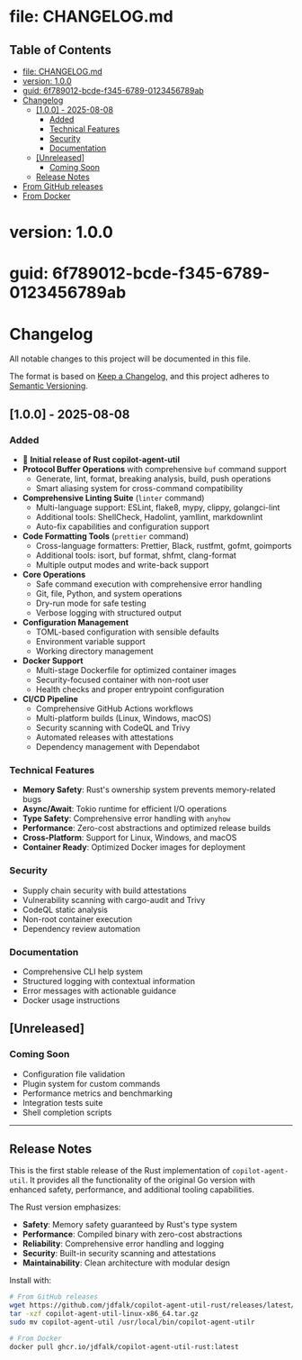 # file: CHANGELOG.md

## Table of Contents

- [file: CHANGELOG.md](#file-changelog-md)
- [version: 1.0.0](#version-1-0-0)
- [guid: 6f789012-bcde-f345-6789-0123456789ab](#guid-6f789012-bcde-f345-6789-0123456789ab)
- [Changelog](#changelog)
  - [[1.0.0] - 2025-08-08](#-1-0-0-2025-08-08)
    - [Added](#added)
    - [Technical Features](#technical-features)
    - [Security](#security)
    - [Documentation](#documentation)
  - [[Unreleased]](#-unreleased)
    - [Coming Soon](#coming-soon)
  - [Release Notes](#release-notes)
- [From GitHub releases](#from-github-releases)
- [From Docker](#from-docker)


# version: 1.0.0

# guid: 6f789012-bcde-f345-6789-0123456789ab

# Changelog

All notable changes to this project will be documented in this file.

The format is based on [Keep a Changelog](https://keepachangelog.com/en/1.0.0/),
and this project adheres to [Semantic Versioning](https://semver.org/spec/v2.0.0.html).

## [1.0.0] - 2025-08-08

### Added

- 🎉 **Initial release of Rust copilot-agent-util**
- **Protocol Buffer Operations** with comprehensive `buf` command support
  - Generate, lint, format, breaking analysis, build, push operations
  - Smart aliasing system for cross-command compatibility
- **Comprehensive Linting Suite** (`linter` command)
  - Multi-language support: ESLint, flake8, mypy, clippy, golangci-lint
  - Additional tools: ShellCheck, Hadolint, yamllint, markdownlint
  - Auto-fix capabilities and configuration support
- **Code Formatting Tools** (`prettier` command)
  - Cross-language formatters: Prettier, Black, rustfmt, gofmt, goimports
  - Additional tools: isort, buf format, shfmt, clang-format
  - Multiple output modes and write-back support
- **Core Operations**
  - Safe command execution with comprehensive error handling
  - Git, file, Python, and system operations
  - Dry-run mode for safe testing
  - Verbose logging with structured output
- **Configuration Management**
  - TOML-based configuration with sensible defaults
  - Environment variable support
  - Working directory management
- **Docker Support**
  - Multi-stage Dockerfile for optimized container images
  - Security-focused container with non-root user
  - Health checks and proper entrypoint configuration
- **CI/CD Pipeline**
  - Comprehensive GitHub Actions workflows
  - Multi-platform builds (Linux, Windows, macOS)
  - Security scanning with CodeQL and Trivy
  - Automated releases with attestations
  - Dependency management with Dependabot

### Technical Features

- **Memory Safety**: Rust's ownership system prevents memory-related bugs
- **Async/Await**: Tokio runtime for efficient I/O operations
- **Type Safety**: Comprehensive error handling with `anyhow`
- **Performance**: Zero-cost abstractions and optimized release builds
- **Cross-Platform**: Support for Linux, Windows, and macOS
- **Container Ready**: Optimized Docker images for deployment

### Security

- Supply chain security with build attestations
- Vulnerability scanning with cargo-audit and Trivy
- CodeQL static analysis
- Non-root container execution
- Dependency review automation

### Documentation

- Comprehensive CLI help system
- Structured logging with contextual information
- Error messages with actionable guidance
- Docker usage instructions

## [Unreleased]

### Coming Soon

- Configuration file validation
- Plugin system for custom commands
- Performance metrics and benchmarking
- Integration tests suite
- Shell completion scripts

---

## Release Notes

This is the first stable release of the Rust implementation of `copilot-agent-util`.
It provides all the functionality of the original Go version with enhanced safety,
performance, and additional tooling capabilities.

The Rust version emphasizes:

- **Safety**: Memory safety guaranteed by Rust's type system
- **Performance**: Compiled binary with zero-cost abstractions
- **Reliability**: Comprehensive error handling and logging
- **Security**: Built-in security scanning and attestations
- **Maintainability**: Clean architecture with modular design

Install with:

```bash
# From GitHub releases
wget https://github.com/jdfalk/copilot-agent-util-rust/releases/latest/download/copilot-agent-util-linux-x86_64.tar.gz
tar -xzf copilot-agent-util-linux-x86_64.tar.gz
sudo mv copilot-agent-util /usr/local/bin/copilot-agent-utilr

# From Docker
docker pull ghcr.io/jdfalk/copilot-agent-util-rust:latest
```
